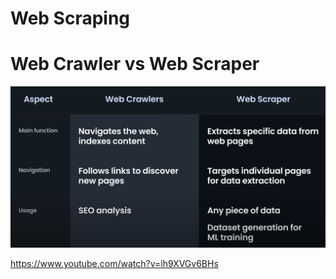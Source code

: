 # Web Scraping

# Web Crawler vs Web Scraper

![Alt text](image-1.png)

https://www.youtube.com/watch?v=lh9XVGv6BHs